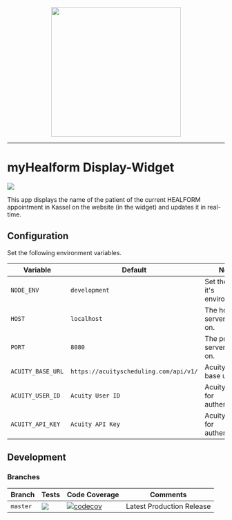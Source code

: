 <div align="center"><img src="https://assets.dmnktoe.de/__ext/healform/healform_logo_wide.png" width="300"></div>

<hr>

# myHealform Display-Widget

<p>
<img src="https://img.shields.io/github/package-json/v/HEALFORM/myhealform-display-widget.svg">
</p>

This app displays the name of the patient of the current HEALFORM appointment in Kassel on the website (in the widget) and updates it in real-time.

## Configuration

Set the following environment variables.

| Variable | Default | Notes                          |
| -------- | ------- | ------------------------------ |
| `NODE_ENV`   | `development`  | Set the server it's environment. |
| `HOST`   | `localhost`  | The host the server listens on. |
| `PORT`   | `8080`  | The port the server listens on. |
| `ACUITY_BASE_URL`   | `https://acuityscheduling.com/api/v1/`  | Acuity API base url. |
| `ACUITY_USER_ID`   | `Acuity User ID`  | Acuity User ID for authentication. |
| `ACUITY_API_KEY`   | `Acuity API Key`  | Acuity API Key for authentication. |

## Development

### Branches

<!-- prettier-ignore -->
| Branch    | Tests | Code Coverage | Comments                  |
| --------- | ----- | ------------- | ------------------------- |
| `master`  | <img src="https://api.travis-ci.com/HEALFORM/myhealform-display-widget.svg?branch=main"> | [![codecov](https://codecov.io/gh/HEALFORM/myhealform-display-widget/branch/main/graph/badge.svg?token=LQGEqYJJUu)](https://codecov.io/gh/HEALFORM/myhealform-display-widget) | Latest Production Release |
